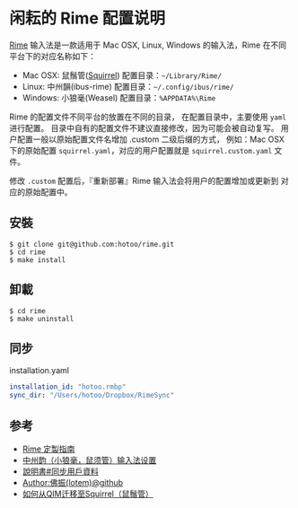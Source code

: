 
# 闲耘的 Rime 配置说明

[Rime](https://github.com/rime) 输入法是一款适用于 Mac OSX, Linux,
Windows 的输入法，Rime 在不同平台下的对应名称如下：

* Mac OSX: 鼠鬚管([Squirrel](https://github.com/rime/squirrel))
    配置目录：`~/Library/Rime/`
* Linux: 中州韻(ibus-rime)
    配置目录：`~/.config/ibus/rime/`
* Windows: 小狼毫(Weasel)
    配置目录：`%APPDATA%\Rime`

Rime 的配置文件不同平台的放置在不同的目录，
在配置目录中，主要使用 `yaml` 进行配置。
目录中自有的配置文件不建议直接修改，因为可能会被自动复写。
用户配置一般以原始配置文件名增加 .custom 二级后缀的方式，
例如：Mac OSX 下的原始配置 `squirrel.yaml`，对应的用户配置就是
`squirrel.custom.yaml` 文件。

修改 `.custom` 配置后，『重新部署』Rime 输入法会将用户的配置增加或更新到
对应的原始配置中。

## 安裝

```
$ git clone git@github.com:hotoo/rime.git
$ cd rime
$ make install
```

## 卸載

```
$ cd rime
$ make uninstall
```

## 同步

installation.yaml

```yaml
installation_id: "hotoo.rmbp"
sync_dir: "/Users/hotoo/Dropbox/RimeSync"
```


## 参考
* [Rime 定製指南](http://code.google.com/p/rimeime/wiki/CustomizationGuide)
* [中州韵（小狼毫，鼠须管）输入法设置](http://blog.yesmryang.net/rime-setting/)
* [說明書#同步用戶資料](https://code.google.com/p/rimeime/wiki/UserGuide#同步用戶資料)
* [Author:佛振(lotem)@github](https://github.com/lotem)
* [如何从QIM迁移至Squirrel（鼠鬚管）](http://cocoabob.net/?p=919)
